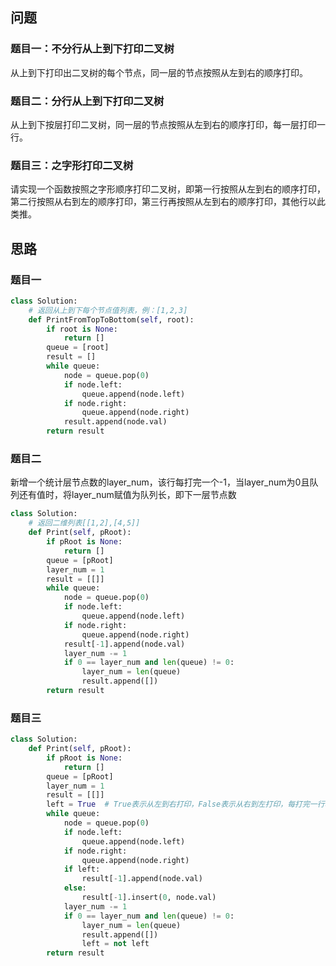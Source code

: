 ## 问题
### 题目一：不分行从上到下打印二叉树
从上到下打印出二叉树的每个节点，同一层的节点按照从左到右的顺序打印。

### 题目二：分行从上到下打印二叉树
从上到下按层打印二叉树，同一层的节点按照从左到右的顺序打印，每一层打印一行。

### 题目三：之字形打印二叉树
请实现一个函数按照之字形顺序打印二叉树，即第一行按照从左到右的顺序打印，第二行按照从右到左的顺序打印，第三行再按照从左到右的顺序打印，其他行以此类推。

## 思路
### 题目一
```python
class Solution:
    # 返回从上到下每个节点值列表，例：[1,2,3]
    def PrintFromTopToBottom(self, root):
        if root is None:
            return []
        queue = [root]
        result = []
        while queue:
            node = queue.pop(0)
            if node.left:
                queue.append(node.left)
            if node.right:
                queue.append(node.right)
            result.append(node.val)
        return result
```

### 题目二
新增一个统计层节点数的layer_num，该行每打完一个-1，当layer_num为0且队列还有值时，将layer_num赋值为队列长，即下一层节点数
```python
class Solution:
    # 返回二维列表[[1,2],[4,5]]
    def Print(self, pRoot):
        if pRoot is None:
            return []
        queue = [pRoot]
        layer_num = 1
        result = [[]]
        while queue:
            node = queue.pop(0)
            if node.left:
                queue.append(node.left)
            if node.right:
                queue.append(node.right)
            result[-1].append(node.val)
            layer_num -= 1
            if 0 == layer_num and len(queue) != 0:
                layer_num = len(queue)
                result.append([])
        return result
```

### 题目三
```python
class Solution:
    def Print(self, pRoot):
        if pRoot is None:
            return []
        queue = [pRoot]
        layer_num = 1
        result = [[]]
        left = True  # True表示从左到右打印，False表示从右到左打印，每打完一行改标志位
        while queue:
            node = queue.pop(0)
            if node.left:
                queue.append(node.left)
            if node.right:
                queue.append(node.right)
            if left: 
                result[-1].append(node.val)
            else:
                result[-1].insert(0, node.val)
            layer_num -= 1
            if 0 == layer_num and len(queue) != 0:
                layer_num = len(queue)
                result.append([])
                left = not left
        return result
```
